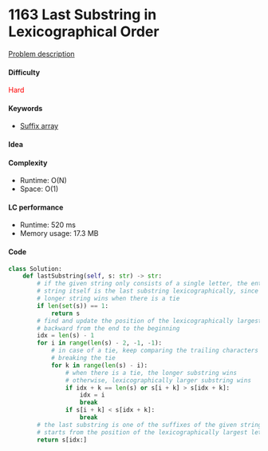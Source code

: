 1163 Last Substring in Lexicographical Order
=======================
[Problem description](https://leetcode.com/problems/last-substring-in-lexicographical-order/)

#### Difficulty
<span style="color:red">Hard</span>

#### Keywords
- [Suffix array](../categories/suffix_array.md)


#### Idea


#### Complexity
- Runtime: O(N) 
- Space: O(1)
  
#### LC performance
- Runtime: 520 ms
- Memory usage: 17.3 MB

#### Code
```python
class Solution:
    def lastSubstring(self, s: str) -> str:
        # if the given string only consists of a single letter, the entire 
        # string itself is the last substring lexicographically, since the 
        # longer string wins when there is a tie
        if len(set(s)) == 1:
            return s
        # find and update the position of the lexicographically largest letter 
        # backward from the end to the beginning
        idx = len(s) - 1
        for i in range(len(s) - 2, -1, -1):
            # in case of a tie, keep comparing the trailing characters until 
            # breaking the tie
            for k in range(len(s) - i):
                # when there is a tie, the longer substring wins
                # otherwise, lexicographically larger substring wins
                if idx + k == len(s) or s[i + k] > s[idx + k]:
                    idx = i
                    break
                if s[i + k] < s[idx + k]:
                    break
        # the last substring is one of the suffixes of the given string, and it 
        # starts from the position of the lexicographically largest letter
        return s[idx:]
```